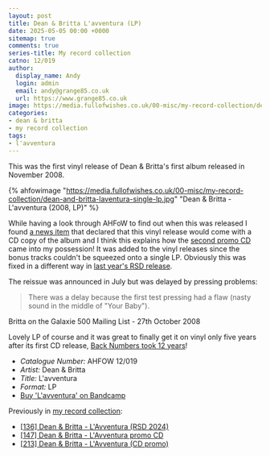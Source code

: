 ```yaml
---
layout: post
title: Dean & Britta L'avventura (LP)
date: 2025-05-05 00:00 +0000
sitemap: true
comments: true
series-title: My record collection
catno: 12/019
author:
  display_name: Andy
  login: admin
  email: andy@grange85.co.uk
  url: https://www.grange85.co.uk
image: https://media.fullofwishes.co.uk/00-misc/my-record-collection/dean-and-britta-laventura-single-lp.jpg
categories:
- dean & britta
- my record collection
tags:
- l'avventura
---
```

This was the first vinyl release of Dean & Britta's first album released in November 2008.

{% ahfowimage "https://media.fullofwishes.co.uk/00-misc/my-record-collection/dean-and-britta-laventura-single-lp.jpg" "Dean & Britta - L'avventura (2008, LP)" %}

While having a look through AHFoW to find out when this was released I found [a news item](/2008/07/23/the-lavventura-vinyl-re-release-will-have-a-free-cd/) that declared that this vinyl release would come with a CD copy of the album and I think this explains how the [second promo CD](/2025/01/09/my-record-collection-dean-britta-l-avventura-cd-promo/) came into my possession! It was added to the vinyl releases since the bonus tracks couldn't be squeezed onto a single LP. Obviously this was fixed in a different way in [last year's RSD release](/2024/04/25/my-record-collection-recent-acquisition-16-dean-britta-l-avventura-rsd-2024/).

The reissue was announced in July but was delayed by pressing problems:

<blockquote>
There was a delay because the first test pressing had a flaw (nasty sound in the middle of "Your Baby").  
</blockquote>
<p class="caption">Britta on the Galaxie 500 Mailing List - 27th October 2008</p>

Lovely LP of course and it was great to finally get it on vinyl only five years after its first CD release, [Back Numbers took 12 years](/2024/10/07/my-record-collection-177-dean-britta-back-numbers-lp/)!

 - *Catalogue Number:* AHFOW 12/019
 - *Artist:* Dean & Britta
 - *Title:* L'avventura
 - *Format:* LP
 - [Buy 'L'avventura' on Bandcamp](https://deanandbritta.bandcamp.com/album/lavventura-bonus-tracks-sonic-boom-remixes)

Previously in [my record collection](/category/my-record-collection):
 - [\[136\] Dean & Britta - L'Avventura (RSD 2024)](https://www.fullofwishes.co.uk/2024/04/25/my-record-collection-recent-acquisition-16-dean-britta-l-avventura-rsd-2024/)
 - [\[147\] Dean & Britta - L'Avventura promo CD](https://www.fullofwishes.co.uk/2024/05/30/my-record-collection-140-dean-britta-l-avventura-promo-cd/)
 - [\[213\] Dean & Britta - L'Avventura (CD promo)](https://www.fullofwishes.co.uk/2025/01/09/my-record-collection-dean-britta-l-avventura-cd-promo/)
